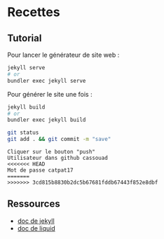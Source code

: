 # Recettes

## Tutorial

Pour lancer le générateur de site web :

```sh
jekyll serve
# or
bundler exec jekyll serve
```

Pour générer le site une fois :

```sh
jekyll build
# or
bundler exec jekyll build
```

```sh
git status
git add . && git commit -m "save"
```
```Git Gui
Cliquer sur le bouton "push"
Utilisateur dans github cassouad
<<<<<<< HEAD
Mot de passe catpat17
=======
>>>>>>> 3cd815b8830b2dc5b67681fddb67443f852e8dbf
```



## Ressources

* [doc de jekyll](https://jekyllrb.com/docs/)
* [doc de liquid](https://shopify.github.io/liquid/)


